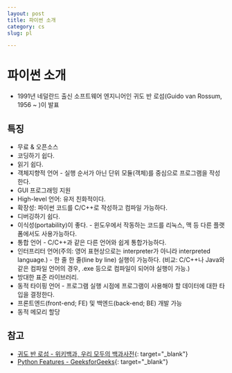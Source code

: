 ```yaml
---
layout: post
title: 파이썬 소개
category: cs
slug: pl

---
```


# 파이썬 소개
- 1991년 네덜란드 출신 소프트웨어 엔지니어인 귀도 반 로섬(Guido van Rossum, 1956 ~ )이 발표

## 특징
  - 무료 & 오픈소스
  - 코딩하기 쉽다.
  - 읽기 쉽다.
  - 객체지향적 언어 - 실행 순서가 아닌 단위 모듈(객체)를 중심으로 프로그램을 작성한다.
  - GUI 프로그래밍 지원
  - High-level 언어: 유저 친화적이다.
  - 확장성: 파이썬 코드를 C/C++로 작성하고 컴파일 가능하다.
  - 디버깅하기 쉽다.
  - 이식성(portability)이 좋다. - 윈도우에서 작동하는 코드를 리눅스, 맥 등 다른 플랫폼에서도 사용가능하다.
  - 통합 언어 - C/C++과 같은 다른 언어와 쉽게 통합가능하다.
  - 인터프리터 언어(주의: 영어 표현상으로는 interpreter가 아니라 interpreted language.) - 한 줄 한 줄(line by line) 실행이 가능하다. (비교: C/C++나 Java와 같은 컴파일 언어의 경우, .exe 등으로 컴파일이 되어야 실행이 가능.)
  - 방대한 표준 라이브러리.
  - 동적 타이핑 언어 - 프로그램 실행 시점에 프로그램이 사용해야 할 데이터에 대한 타입을 결정한다.
  - 프론트엔드(front-end; FE) 및 백엔드(back-end; BE) 개발 가능
  - 동적 메모리 할당

## 참고
- [귀도 반 로섬 - 위키백과, 우리 모두의 백과사전](https://ko.wikipedia.org/wiki/%EA%B7%80%EB%8F%84_%EB%B0%98_%EB%A1%9C%EC%84%AC){: target="_blank"}
- [Python Features - GeeksforGeeks](https://www.geeksforgeeks.org/python-features/){: target="_blank"}
